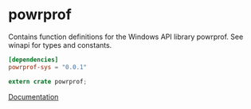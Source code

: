 # powrprof #
Contains function definitions for the Windows API library powrprof. See winapi for types and constants.

```toml
[dependencies]
powrprof-sys = "0.0.1"
```

```rust
extern crate powrprof;
```

[Documentation](https://retep998.github.io/doc/winapi/powrprof/)
